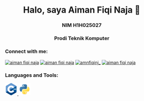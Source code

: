 <h1 align="center">Halo, saya Aiman Fiqi Naja 👋</h1>
<h3 align="center">NIM H1H025027</h3>
<h3 align="center">Prodi Teknik Komputer</h3>

<h3 align="left">Connect with me:</h3>
<p align="left">
<a href="https://www.linkedin.com/in/aiman-fiqi-naja-786773339/" target="blank"><img align="center" src="https://raw.githubusercontent.com/rahuldkjain/github-profile-readme-generator/master/src/images/icons/Social/linked-in-alt.svg" alt="aiman fiqi naja" height="30" width="40" /></a>
<a href="https://www.facebook.com/aimanfiqinaja030706" target="blank"><img align="center" src="https://raw.githubusercontent.com/rahuldkjain/github-profile-readme-generator/master/src/images/icons/Social/facebook.svg" alt="aiman fiqi naja" height="30" width="40" /></a>
<a href="https://instagram.com/amnfiqinj_" target="blank"><img align="center" src="https://raw.githubusercontent.com/rahuldkjain/github-profile-readme-generator/master/src/images/icons/Social/instagram.svg" alt="amnfiqinj_" height="30" width="40" /></a>
<a href="https://www.youtube.com/@aimanfiqinaja07" target="blank"><img align="center" src="https://raw.githubusercontent.com/rahuldkjain/github-profile-readme-generator/master/src/images/icons/Social/youtube.svg" alt="aiman fiqi naja" height="30" width="40" /></a>
</p>

<h3 align="left">Languages and Tools:</h3>
<p align="left"> <a href="https://www.w3schools.com/cpp/" target="_blank" rel="noreferrer"> <img src="https://raw.githubusercontent.com/devicons/devicon/master/icons/cplusplus/cplusplus-original.svg" alt="cplusplus" width="40" height="40"/> </a> <a href="https://www.python.org" target="_blank" rel="noreferrer"> <img src="https://raw.githubusercontent.com/devicons/devicon/master/icons/python/python-original.svg" alt="python" width="40" height="40"/> </a> </p>
